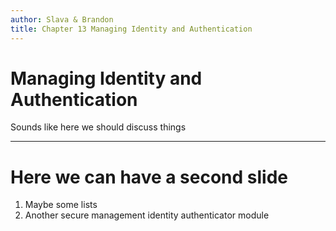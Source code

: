 ```yaml
---
author: Slava & Brandon
title: Chapter 13 Managing Identity and Authentication
---
```

# Managing Identity and Authentication

Sounds like here we should discuss things

---
# Here we can have a second slide

1. Maybe some lists
2. Another secure management identity authenticator module
